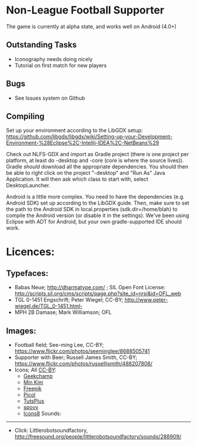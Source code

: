Non-League Football Supporter
=========
The game is currently at alpha state, and works well on Android (4.0+)

Outstanding Tasks
------------------
- Iconography needs doing nicely
- Tutorial on first match for new players

Bugs
----
- See Issues system on Github

Compiling
---------
Set up your environment according to the LibGDX setup: https://github.com/libgdx/libgdx/wiki/Setting-up-your-Development-Environment-%28Eclipse%2C-Intellij-IDEA%2C-NetBeans%29

Check out NLFS-GDX and import as Gradle project (there is one project per platform, at least do -desktop and -core (core is where the source lives)). Gradle *should* download all the appropriate dependencies. You should then be able to right click on the project "-desktop" and "Run As" Java Application. It will then ask which class to start with, select DesktopLauncher.

Android is a little more complex. You need to have the dependencies (e.g. Android SDK) set up according to the LibGDX guide. Then, make sure to set the path to the Android SDK in local.properties (sdk.dir=/home/blah) to compile the Android version (or disable it in the settings). We've been using Eclipse with ADT for Android, but your own gradle-supported IDE should work.


Licences:
==========

Typefaces:
----------
- Babas Neue; http://dharmatype.com/ ; SIL Open Font License: http://scripts.sil.org/cms/scripts/page.php?site_id=nrsi&id=OFL_web
- TGL 0-1451 Engschrift; Peter Wiegel; CC-BY; http://www.peter-wiegel.de/TGL_0-1451.html- 
- MPH 2B Damase; Mark Williamson; OFL

Images:
-------
- Football field; See-ming Lee, CC-BY; https://www.flickr.com/photos/seeminglee/8688505741
- Supporter with Beer; Russell James Smith, CC-BY; https://www.flickr.com/photos/russelljsmith/488207808/
- Icons; All [CC-BY](http://creativecommons.org/licenses/by/3.0/):
	- [Geekchamp](http://www.geekchamp.com/icon-explorer/introduction)
	- [Min Kim](http://www.endlessicons.com/terms-of-use/)
	- <a href="http://www.flaticon.com/authors/freepik" title="Freepik">Freepik</a>
	- <a href="http://www.flaticon.com/authors/picol" title="Picol">Picol</a>
	- <a href="http://www.flaticon.com/authors/tutsplus" title="TutsPlus">TutsPlus</a> 
	- <a href="http://www.flaticon.com/authors/spovv" title="spovv">spovv</a>
	- <a href="http://www.flaticon.com/authors/icons8" title="Icons8">Icons8</a>
Sounds:
-------
- Click: Littlerobotsoundfactory, http://freesound.org/people/littlerobotsoundfactory/sounds/288909/
